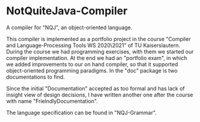 # NotQuiteJava-Compiler
A compiler for "NQJ", an object-oriented language.

This compiler is implemented as a portfolio project in the course "Compiler and Language-Processing Tools WS 2020\2021" of TU Kaiserslautern.
During the course we had programming exercises, with them we started our compiler implementation. At the end we had an "portfolio exam", in which we added improvements to our on hand compiler, so that it supported object-oriented programming paradigms. In the "doc" package is two documentations to find. 

Since the initial "Documentation" accepted as too formal and has lack of insight view of design decisions, I have written another one after the course with name "FrielndlyDocumentation".

The language specification can be found in "NQJ-Grammar".
